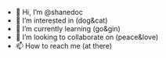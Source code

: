 - 👋 Hi, I’m @shanedoc
- 👀 I’m interested in (dog&cat)
- 🌱 I’m currently learning (go&gin)
- 💞️ I’m looking to collaborate on (peace&love)
- 📫 How to reach me (at there)

<!---
shanedoc/shanedoc is a ✨ special ✨ repository because its `README.md` (this file) appears on your GitHub profile.
You can click the Preview link to take a look at your changes.
--->

